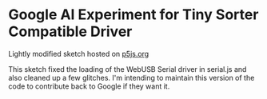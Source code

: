 # Google AI Experiment for Tiny Sorter Compatible Driver 

Lightly modified sketch hosted on [p5js.org](https://editor.p5js.org/designmakeandteach/full/yiTc27eXT)

This sketch fixed the loading of the WebUSB Serial driver in serial.js and also 
cleaned up a few glitches.  I'm intending to maintain this version of the code to 
contribute back to Google if they want it.
